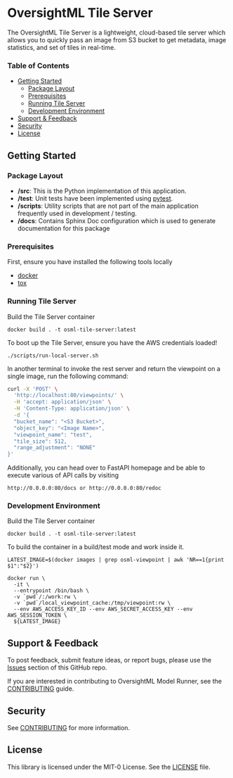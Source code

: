 # OversightML Tile Server

The OversightML Tile Server is a lightweight, cloud-based tile server which allows you to quickly pass an image from S3 bucket to get metadata, image statistics, and set of tiles in real-time.

### Table of Contents
* [Getting Started](#getting-started)
  * [Package Layout](#package-layout)
  * [Prerequisites](prerequisites)
  * [Running Tile Server](#running-tile-server)
  * [Development Environment](#development-environment)
* [Support & Feedback](#support--feedback)
* [Security](#security)
* [License](#license)

## Getting Started

### Package Layout

* **/src**: This is the Python implementation of this application.
* **/test**: Unit tests have been implemented using [pytest](https://docs.pytest.org).
* **/scripts**: Utility scripts that are not part of the main application frequently used in development / testing.
* **/docs**: Contains Sphinx Doc configuration which is used to generate documentation for this package

### Prerequisites

First, ensure you have installed the following tools locally

- [docker](https://nodejs.org/en)
- [tox](https://tox.wiki/en/latest/installation.html)

### Running Tile Server

Build the Tile Server container

```shell
docker build . -t osml-tile-server:latest
```

To boot up the Tile Server, ensure you have the AWS credentials loaded!

```shell
./scripts/run-local-server.sh
```

In another terminal to invoke the rest server and return the viewpoint on a single image, run the following command:

```bash
curl -X 'POST' \
  'http://localhost:80/viewpoints/' \
  -H 'accept: application/json' \
  -H 'Content-Type: application/json' \
  -d '{
  "bucket_name": "<S3 Bucket>",
  "object_key": "<Image Name>",
  "viewpoint_name": "test",
  "tile_size": 512,
  "range_adjustment": "NONE"
}'
```

Additionally, you can head over to FastAPI homepage and be able to execute various of API calls by visiting

```
http://0.0.0.0:80/docs or http://0.0.0.0:80/redoc
```

### Development Environment

Build the Tile Server container

```shell
docker build . -t osml-tile-server:latest
```

To build the container in a build/test mode and work inside it.

```shell
LATEST_IMAGE=$(docker images | grep osml-viewpoint | awk 'NR==1{print $1":"$2}')

docker run \
  -it \
  --entrypoint /bin/bash \
  -v `pwd`/:/work:rw \
  -v `pwd`/local_viewpoint_cache:/tmp/viewpoint:rw \
  --env AWS_ACCESS_KEY_ID --env AWS_SECRET_ACCESS_KEY --env AWS_SESSION_TOKEN \
  ${LATEST_IMAGE}
```

## Support & Feedback

To post feedback, submit feature ideas, or report bugs, please use the [Issues](https://github.com/aws-solutions-library-samples/osml-tile-server/issues) section of this GitHub repo.

If you are interested in contributing to OversightML Model Runner, see the [CONTRIBUTING](CONTRIBUTING.md) guide.

## Security

See [CONTRIBUTING](CONTRIBUTING.md#security-issue-notifications) for more information.

## License

This library is licensed under the MIT-0 License. See the [LICENSE](LICENSE) file.
